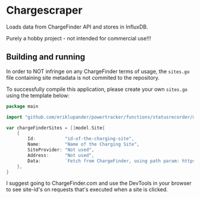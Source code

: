 # Chargescraper
Loads data from ChargeFinder API and stores in InfluxDB.

Purely a hobby project - not intended for commercial use!!!

## Building and running
In order to NOT infringe on any ChargeFinder terms of usage, the `sites.go` file containing site metadata is not commited to the repository.

To successfully compile this application, please create your own `sites.go` using the template below:
```go
package main

import "github.com/eriklupander/powertracker/functions/statusrecorder/model"

var chargeFinderSites = []model.Site{
	{
		Id:           "id-of-the-charging-site",
		Name:         "Name of the Charging Site",
		SiteProvider: "Not used",
		Address:      "Not used",
		Data:         `Fetch from ChargeFinder, using path param: https://api.chargefinder.com/station/<siteId>`,
	},
}
```

I suggest going to ChargeFinder.com and use the DevTools in your browser to see site-id's on requests that's executed when a site is clicked.